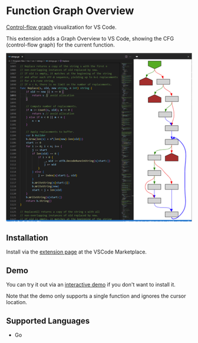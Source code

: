 # Function Graph Overview

[Control-flow graph](https://en.wikipedia.org/wiki/Control-flow_graph) visualization for VS Code.

This extension adds a Graph Overview to VS Code, showing the CFG (control-flow graph) for the current function.

![Screenshot of the extension](./media/screenshots/banner.png)

## Installation

Install via the [extension page](https://marketplace.visualstudio.com/items?itemName=tamir-bahar.function-graph-overview) at the VSCode Marketplace.

## Demo

You can try it out via an [interactive demo](https://tmr232.github.io/function-graph-overview/) if you don't want to install it.

Note that the demo only supports a single function and ignores the cursor location.

## Supported Languages

- Go
